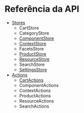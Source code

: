 # Referência da API

- [Stores](/stores/README.md)
  - CartStore
  - CategoryStore
  - [ComponentStore](/stores/ComponentStore.md)
  - [ContextStore](/stores/ContextStore.md)
  - FacetsStore
  - [ProductStore](/stores/ProductStore.md)
  - [ResourceStore](/stores/ResourceStore.md)
  - SearchStore
  - [SettingsStore](/stores/SettingsStore.md)
- [Actions](/actions/README.md)
  - [CartActions](/api/actions/CartActions.md)
  - ComponentActions
  - ContextActions
  - ProductActions
  - ResourceActions
  - SearchActions
